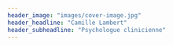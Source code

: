 ```yaml
---
header_image: "images/cover-image.jpg"
header_headline: "Camille Lambert"
header_subheadline: "Psychologue clinicienne"
---
```

